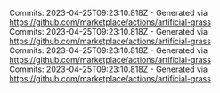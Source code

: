 Commits: 2023-04-25T09:23:10.818Z - Generated via https://github.com/marketplace/actions/artificial-grass
<br>
Commits: 2023-04-25T09:23:10.818Z - Generated via https://github.com/marketplace/actions/artificial-grass
<br>
Commits: 2023-04-25T09:23:10.818Z - Generated via https://github.com/marketplace/actions/artificial-grass
<br>
Commits: 2023-04-25T09:23:10.818Z - Generated via https://github.com/marketplace/actions/artificial-grass
<br>
